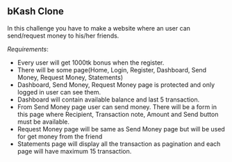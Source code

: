 ## bKash Clone

In this challenge you have to make a website where an user can send/request money to his/her friends.

*Requirements*:
- Every user will get 1000tk bonus when the register.
- There will be some page(Home, Login, Register, Dashboard, Send Money, Request Money, Statements)
- Dashboard, Send Money, Request Money page is protected and only logged in user can see them.
- Dashboard will contain available balance and last 5 transaction.
- From Send Money page user can send money. There will be a form in this page where Recipient, Transaction note, Amount and Send button must be available.
- Request Money page will be same as Send Money page but will be used for get money from the friend
- Statements page will display all the transaction as pagination and each page will have maximum 15 transaction.
